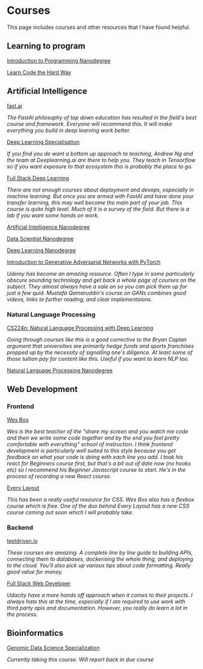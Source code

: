 # Courses

This page includes courses and other resources that I have found helpful.

## Learning to program

[Introduction to Programming Nanodegree](https://www.udacity.com/course/intro-to-programming-nanodegree--nd000)

[Learn Code the Hard Way](https://shop.learncodethehardway.org/)

## Artificial Intelligence

[fast.ai](https://fast.ai/)

_The FastAI philosophy of top down education has resulted in the field's best course and framework. Everyone will recommend this. It will make everything you build in deep learning work better._

[Deep Learning Specialisation](https://www.deeplearning.ai/deep-learning-specialization/)

_If you find you do want a bottom up approach to teaching, Andrew Ng and the team at Deeplearning.ai are there to help you. They teach in Tensorflow so if you want exposure to that ecosystem this is probably the place to go._

[Full Stack Deep Learning](https://course.fullstackdeeplearning.com/)

_There are not enough courses about deployment and devops, especially in machine learning. But once you are armed with FastAI and have done your transfer learning, this may well become the main part of your job. This course is quite high level. Much of it is a survey of the field. But there is a lab if you want some hands on work._

[Artificial Intelligence Nanodegree](https://www.udacity.com/course/ai-artificial-intelligence-nanodegree--nd898)

[Data Scientist Nanodegree](https://www.udacity.com/course/data-scientist-nanodegree--nd025)

[Deep Learning Nanodegree](https://www.udacity.com/course/deep-learning-nanodegree--nd101)

[Introduction to Generative Adversarial Networks with PyTorch](https://www.udemy.com/course/introduction-to-generative-adversarial-networks-with-pytorch/)

_Udemy has become an amazing resource. Often I type in some particularly obscure sounding technology and get back a whole page of courses on the subject. They almost always have a sale on so you can pick them up for just a few quid. Mustafa Qamaruddin's course on GANs combines good videos, links to further reading, and clear implementaions._

### Natural Language Processing

[CS224n: Natural Language Processing with Deep Learning](http://web.stanford.edu/class/cs224n/)

_Going through courses like this is a good corrective to the Bryan Caplan argument that universities are primarily hedge funds and sports franchises propped up by the necessity of signalling one's diligence. At least some of those tuition pay for content like this. Useful if you want to learn NLP too._

[Natural Language Processing Nanodegree](https://www.udacity.com/course/natural-language-processing-nanodegree--nd892)

## Web Development

### Frontend

[Wes Bos](https://wesbos.com/courses)

_Wes is the best teacher of the "share my screen and you watch me code and then we write some code together and by the end you feel pretty comfortable with everything" school of instruction. I think frontend development is particularly well suited to this style because you get feedback on what your code is doing with each line you add. I took his react for Beginners course first, but that's a bit out of date now (no hooks etc) so I recommend his Beginner Javascript course to start. He's in the process of recording a new React course._

[Every Layout](https://every-layout.dev/)

_This has been a really useful resource for CSS. Wes Bos also has a flexbox course which is free. One of the duo behind Every Layout has a new CSS course coming out soon which I will probably take._

### Backend

[testdriven.io](https://testdriven.io/courses/)

_These courses are amazing. A complete line by line guide to building APIs, connecting them to databases, dockerising the whole thing, and deploying to the cloud. You'll also pick up various tips about code formatting. Really good value for money._

[Full Stack Web Developer](https://www.udacity.com/course/full-stack-web-developer-nanodegree--nd0044)

_Udacity have a more hands off approach when it comes to their projects. I always hate this at the time, especially if I am required to use work with third party apis and documentation. However, you really do learn a lot in the process._

## Bioinformatics

[Genomic Data Science Specialization](https://www.coursera.org/specializations/genomic-data-science)

_Currently taking this course. Will report back in due course_
